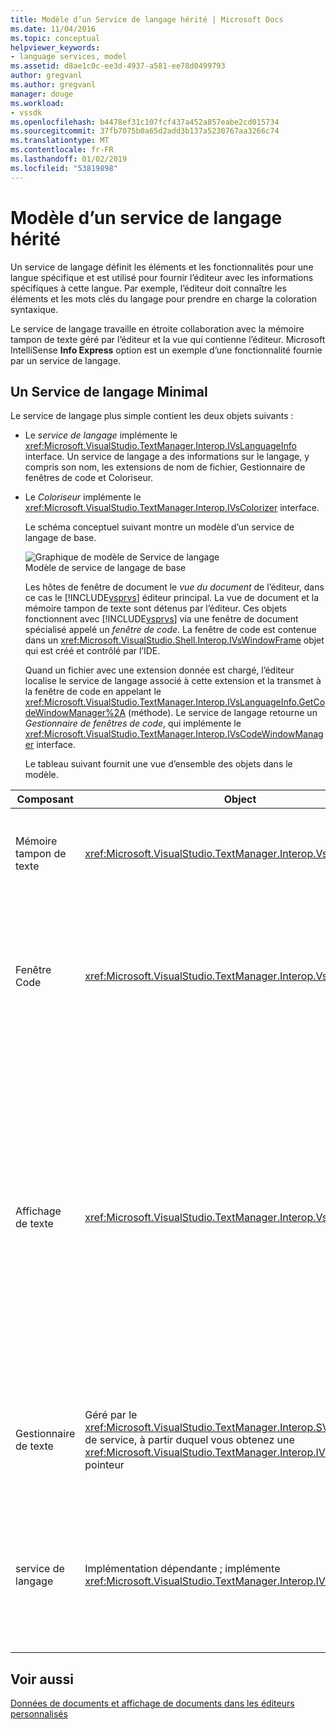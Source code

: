 ```yaml
---
title: Modèle d’un Service de langage hérité | Microsoft Docs
ms.date: 11/04/2016
ms.topic: conceptual
helpviewer_keywords:
- language services, model
ms.assetid: d8ae1c0c-ee3d-4937-a581-ee78d0499793
author: gregvanl
ms.author: gregvanl
manager: douge
ms.workload:
- vssdk
ms.openlocfilehash: b4478ef31c107fcf437a452a857eabe2cd015734
ms.sourcegitcommit: 37fb7075b0a65d2add3b137a5230767aa3266c74
ms.translationtype: MT
ms.contentlocale: fr-FR
ms.lasthandoff: 01/02/2019
ms.locfileid: "53819898"
---
```

# <a name="model-of-a-legacy-language-service"></a>Modèle d’un service de langage hérité
Un service de langage définit les éléments et les fonctionnalités pour une langue spécifique et est utilisé pour fournir l’éditeur avec les informations spécifiques à cette langue. Par exemple, l’éditeur doit connaître les éléments et les mots clés du langage pour prendre en charge la coloration syntaxique.  
  
 Le service de langage travaille en étroite collaboration avec la mémoire tampon de texte géré par l’éditeur et la vue qui contienne l’éditeur. Microsoft IntelliSense **Info Express** option est un exemple d’une fonctionnalité fournie par un service de langage.  
  
## <a name="a-minimal-language-service"></a>Un Service de langage Minimal  
 Le service de langage plus simple contient les deux objets suivants :  
  
- Le *service de langage* implémente le <xref:Microsoft.VisualStudio.TextManager.Interop.IVsLanguageInfo> interface. Un service de langage a des informations sur le langage, y compris son nom, les extensions de nom de fichier, Gestionnaire de fenêtres de code et Coloriseur.  
  
- Le *Coloriseur* implémente le <xref:Microsoft.VisualStudio.TextManager.Interop.IVsColorizer> interface.  
  
  Le schéma conceptuel suivant montre un modèle d’un service de langage de base.  
  
  ![Graphique de modèle de Service de langage](../../extensibility/media/vslanguageservicemodel.gif "vsLanguageServiceModel")  
  Modèle de service de langage de base  
  
  Les hôtes de fenêtre de document le *vue du document* de l’éditeur, dans ce cas le [!INCLUDE[vsprvs](../../code-quality/includes/vsprvs_md.md)] éditeur principal. La vue de document et la mémoire tampon de texte sont détenus par l’éditeur. Ces objets fonctionnent avec [!INCLUDE[vsprvs](../../code-quality/includes/vsprvs_md.md)] via une fenêtre de document spécialisé appelé un *fenêtre de code*. La fenêtre de code est contenue dans un <xref:Microsoft.VisualStudio.Shell.Interop.IVsWindowFrame> objet qui est créé et contrôlé par l’IDE.  
  
  Quand un fichier avec une extension donnée est chargé, l’éditeur localise le service de langage associé à cette extension et la transmet à la fenêtre de code en appelant le <xref:Microsoft.VisualStudio.TextManager.Interop.IVsLanguageInfo.GetCodeWindowManager%2A> (méthode). Le service de langage retourne un *Gestionnaire de fenêtres de code*, qui implémente le <xref:Microsoft.VisualStudio.TextManager.Interop.IVsCodeWindowManager> interface.  
  
  Le tableau suivant fournit une vue d’ensemble des objets dans le modèle.  
  
| Composant | Object | Fonction |
|------------------| - | - |
| Mémoire tampon de texte | <xref:Microsoft.VisualStudio.TextManager.Interop.VsTextBuffer> | Un flux de texte Unicode en lecture/écriture. Il est possible pour le texte à utiliser d’autres encodages. |
| Fenêtre Code | <xref:Microsoft.VisualStudio.TextManager.Interop.VsCodeWindow> | Une fenêtre de document qui contient une ou plusieurs vues de texte. Lorsque [!INCLUDE[vsprvs](../../code-quality/includes/vsprvs_md.md)] est en mode d’interface multidocument (MDI), la fenêtre de code est un enfant MDI. |
| Affichage de texte | <xref:Microsoft.VisualStudio.TextManager.Interop.VsTextView> | Une fenêtre qui permet à l’utilisateur accéder et afficher le texte à l’aide du clavier et la souris. Un affichage de texte apparaît à l’utilisateur en tant qu’éditeur. Vous pouvez utiliser les affichages de texte dans les fenêtres de l’éditeur ordinaires, la fenêtre Sortie et la fenêtre exécution. En outre, vous pouvez configurer une ou plusieurs vues de texte dans une fenêtre de code. |
| Gestionnaire de texte | Géré par le <xref:Microsoft.VisualStudio.TextManager.Interop.SVsTextManager> de service, à partir duquel vous obtenez une <xref:Microsoft.VisualStudio.TextManager.Interop.IVsTextManager> pointeur | Un composant qui gère les informations courantes partagées par tous les composants décrits précédemment. |
| service de langage | Implémentation dépendante ; implémente <xref:Microsoft.VisualStudio.TextManager.Interop.IVsLanguageInfo> | Objet qui fournit l’éditeur avec les informations spécifiques au langage telles que la coloration syntaxique, la saisie semi-automatique des instructions et la correspondance d’accolade. |
  
## <a name="see-also"></a>Voir aussi  
 [Données de documents et affichage de documents dans les éditeurs personnalisés](../../extensibility/document-data-and-document-view-in-custom-editors.md)
